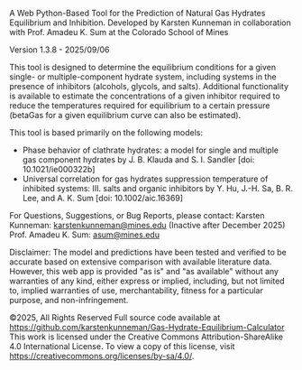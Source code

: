 A Web Python-Based Tool for the Prediction of Natural Gas Hydrates Equilibrium and Inhibition.
Developed by Karsten Kunneman in collaboration with Prof. Amadeu K. Sum at the Colorado School of Mines

Version 1.3.8 - 2025/09/06

This tool is designed to determine the equilibrium conditions for a given single- or multiple-component
hydrate system, including systems in the presence of inhibitors (alcohols, glycols, and salts). 
Additional functionality is available to estimate the concentrations of a given inhibitor required to 
reduce the temperatures required for equilibrium to a certain pressure (betaGas for a given equilibrium 
curve can also be estimated).

This tool is based primarily on the following models:
 - Phase behavior of clathrate hydrates: a model for single and multiple gas component hydrates
   by J. B. Klauda and S. I. Sandler [doi: 10.1021/ie000322b]
 - Universal correlation for gas hydrates suppression temperature of inhibited systems: III. salts and 
   organic inhibitors by Y. Hu, J.-H. Sa, B. R. Lee, and A. K. Sum [doi: 10.1002/aic.16369]

For Questions, Suggestions, or Bug Reports, please contact:
Karsten Kunneman: karstenkunneman@mines.edu (Inactive after December 2025)
Prof. Amadeu K. Sum: asum@mines.edu

Disclaimer:
The model and predictions have been tested and verified to be accurate based on extensive comparison with 
available literature data. However, this web app is provided "as is" and "as available" without any 
warranties of any kind, either express or implied, including, but not limited to, implied warranties of 
use, merchantability, fitness for a particular purpose, and non-infringement.

©2025, All Rights Reserved
Full source code available at https://github.com/karstenkunneman/Gas-Hydrate-Equilibrium-Calculator
This work is licensed under the Creative Commons Attribution-ShareAlike 4.0 International License.
To view a copy of this license, visit https://creativecommons.org/licenses/by-sa/4.0/.